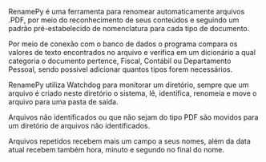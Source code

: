RenamePy é uma ferramenta para renomear automaticamente arquivos .PDF, por meio do reconhecimento de seus conteúdos e
seguindo um padrão pré-estabelecido de nomenclatura para cada tipo de documento.

Por meio de conexão com o banco de dados o programa compara os valores de texto encontrados no arquivo e verifica
em um dicionário a qual categoria o documento pertence, Fiscal, Contábil ou Departamento Pessoal, sendo possivel adicionar
quantos tipos forem necessários.

RenamePy utiliza Watchdog para monitorar um diretório, sempre que um arquivo é criado neste diretório o sistema,
lê, identifica, renomeia e move o arquivo para uma pasta de saída.

Arquivos não identificados ou que não sejam do tipo PDF são movidos para um diretório de arquivos não identificados.

Arquivos repetidos recebem mais um campo a seus nomes, além da data atual recebem também hora, minuto e segundo no final
do nome.
